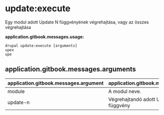 # update:execute
Egy modul adott Update N függvényének végrehajtása, vagy az összes végrehajtása

**application.gitbook.messages.usage:**
```
drupal update:execute [arguments]
upex
upe
```

## application.gitbook.messages.arguments
application.gitbook.messages.argument | application.gitbook.messages.details
---------|-------------
module | A modul neve.
update-n | Végrehajtandó adott Update N függvény
